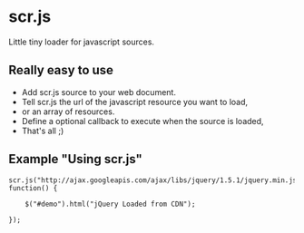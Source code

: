scr.js
==========
Little tiny loader for javascript sources.

Really easy to use
------------------
- Add scr.js source to your web document.
- Tell scr.js the url of the javascript resource you want to load,
- or an array of resources.
- Define a optional callback to execute when the source is loaded,
- That's all ;)

Example "Using scr.js"
--------------------------
    
    scr.js("http://ajax.googleapis.com/ajax/libs/jquery/1.5.1/jquery.min.js", function() {

        $("#demo").html("jQuery Loaded from CDN");

    });

